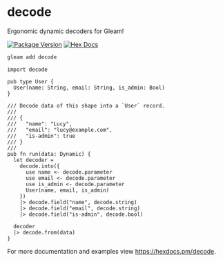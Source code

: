 # decode

Ergonomic dynamic decoders for Gleam!

[![Package Version](https://img.shields.io/hexpm/v/decode)](https://hex.pm/packages/decode)
[![Hex Docs](https://img.shields.io/badge/hex-docs-ffaff3)](https://hexdocs.pm/decode/)

```sh
gleam add decode
```
```gleam
import decode

pub type User {
  User(name: String, email: String, is_admin: Bool)
}

/// Decode data of this shape into a `User` record.
///
/// {
///   "name": "Lucy",
///   "email": "lucy@example.com",
///   "is-admin": true
/// }
///
pub fn run(data: Dynamic) {
  let decoder =
    decode.into({
      use name <- decode.parameter
      use email <- decode.parameter
      use is_admin <- decode.parameter
      User(name, email, is_admin)
    })
    |> decode.field("name", decode.string)
    |> decode.field("email", decode.string)
    |> decode.field("is-admin", decode.bool)

  decoder
  |> decode.from(data)
}
```
For more documentation and examples view <https://hexdocs.pm/decode>.
